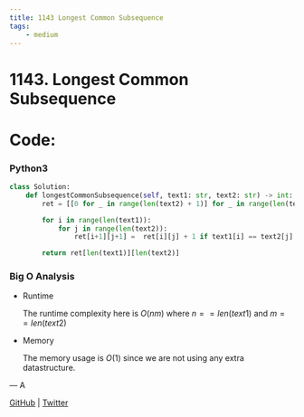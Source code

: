 ```yaml
---
title: 1143 Longest Common Subsequence
tags:
    - medium
---
```



# 1143. Longest Common Subsequence

# Code:

### Python3

```python
class Solution:
    def longestCommonSubsequence(self, text1: str, text2: str) -> int:
        ret = [[0 for _ in range(len(text2) + 1)] for _ in range(len(text1) + 1)]

        for i in range(len(text1)):
            for j in range(len(text2)):
                ret[i+1][j+1] =  ret[i][j] + 1 if text1[i] == text2[j] else max(ret[i+ 1][j], ret[i][j + 1])

        return ret[len(text1)][len(text2)]
```

### Big O Analysis

- Runtime
    
    The runtime complexity here is $O(nm)$ where $n == len(text1)$ and $m == len(text2)$
    
- Memory
    
    The memory usage is $O(1)$ since we are not using any extra datastructure.
    

— A

[GitHub](https://github.com/AtharvaKamble) | [Twitter](https://twitter.com/AtharvaKamble07)